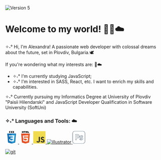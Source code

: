 ![Version 5](https://github.com/AllexandraWEB/AllexandraWEB/assets/132084537/dd7d790c-b7d2-45c2-a717-cb937d6230e0)
# Welcome to my world! 📜📔☁️

✧˖° Hi, I'm Alexandra! A passionate web developer with colossal dreams about the future, set in Plovdiv, Bulgaria.🕊️

If you're wondering what my interests are: 🦢☁️
* ✧˖° I'm currently studying JavaScript;
* ✧˖° I'm interested in SASS, React, etc. I want to enrich my skills and capabilities.

✧˖° Currently pursuing my Informatics Degree at University of Plovdiv "Paisii Hilendarski" and JavaScript Developer Qualification in Software University (SoftUni)

<h3 align="left">✧˖° Languages and Tools: ☁️</h3>
<p align="left"> <a href="https://www.w3schools.com/css/" target="_blank" rel="noreferrer"> <img src="https://raw.githubusercontent.com/devicons/devicon/master/icons/css3/css3-original-wordmark.svg" alt="css3" width="40" height="40"/> </a> <a href="https://www.w3.org/html/" target="_blank" rel="noreferrer"> <img src="https://raw.githubusercontent.com/devicons/devicon/master/icons/html5/html5-original-wordmark.svg" alt="html5" width="40" height="40"/> </a> <a href="https://developer.mozilla.org/en-US/docs/Web/JavaScript" target="_blank" rel="noreferrer"> <img src="https://raw.githubusercontent.com/devicons/devicon/master/icons/javascript/javascript-original.svg" alt="javascript" width="40" height="40"/> </a> <a href="https://www.adobe.com/in/products/illustrator.html" target="_blank" rel="noreferrer"> <img src="https://www.vectorlogo.zone/logos/adobe_illustrator/adobe_illustrator-icon.svg" alt="illustrator" width="40" height="40"/> </a>  <a href="https://www.photoshop.com/en" target="_blank" rel="noreferrer"> <img src="https://raw.githubusercontent.com/devicons/devicon/master/icons/photoshop/photoshop-line.svg" alt="photoshop" width="40" height="40"/> </a> </p> <a href="https://git-scm.com/" target="_blank" rel="noreferrer"> <img src="https://www.vectorlogo.zone/logos/git-scm/git-scm-icon.svg" alt="git" width="40" height="40"/> </a>


